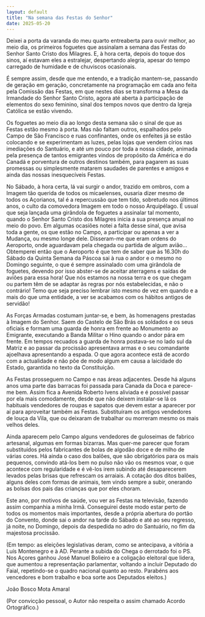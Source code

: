 ```yaml
---
layout: default
title: "Na semana das Festas do Senhor"
date: 2025-05-20
---
```


Deixei a porta da varanda do meu quarto entreaberta para ouvir melhor, ao meio dia, os primeiros foguetes que assinalam a semana das Festas do Senhor Santo Cristo dos Milagres. E, à hora certa, depois do toque dos sinos, aí estavam eles a estralejar, despertando alegria, apesar do tempo carregado de humidade e de chuviscos ocasionais.

É sempre assim, desde que me entendo, e a tradição mantem-se, passando de geração em geração, concretamente na programação em cada ano feita pela Comissão das Festas, em que nestes dias se transforma a Mesa da Irmandade do Senhor Santo Cristo, agora até aberta à participação de elementos do sexo feminino, sinal dos tempos novos que dentro da Igreja Católica se estão vivendo.

Os foguetes ao meio dia ao longo desta semana são o sinal de que as Festas estão mesmo à porta. Mas não faltam outros, espalhados pelo Campo de São Francisco e ruas confinantes, onde os enfeites já se estão colocando e se experimentam as luzes, pelas lojas que vendem círios nas imediações do Santuário, e até um pouco por toda a nossa cidade, animada pela presença de tantos emigrantes vindos de propósito da América e do Canadá e porventura de outros destinos também, para pagarem as suas promessas ou simplesmente matarem saudades de parentes e amigos e ainda das nossas inesquecíveis Festas.

No Sábado, à hora certa, lá vai surgir o andor, trazido em ombros, com a Imagem tão querida de todos os micaelenses, ousaria dizer mesmo de todos os Açorianos, tal é a repercussão que tem tido, sobretudo nos últimos anos, o culto da comovedora Imagem em todo o nosso Arquipélago. É usual que seja lançada uma girândola de foguetes a assinalar tal momento, quando o Senhor Santo Cristo dos Milagres inicia a sua presença anual no meio do povo. Em algumas ocasiões notei a falta desse sinal, que avisa toda a gente, os que estão no Campo, a participar ou apenas a ver a Mudança, ou mesmo longe dele. Disseram-me que eram ordens do Aeroporto, onde aguardavam pela chegada ou partida de algum avião... Obtemperei então que o Aeroporto é que tem de saber que às 16.30h do Sábado da Quinta Semana da Páscoa sai à rua o andor e o mesmo no Domingo seguinte, o que é sempre assinalado com uma girândola de foguetes, devendo por isso abster-se de aceitar aterragens e saídas de aviões para essa hora! Que nós estamos na nossa terra e os que chegam ou partem têm de se adaptar às regras por nós estabelecidas, e não o contrário! Temo que seja preciso lembrar isto mesmo de vez em quando e a mais do que uma entidade, a ver se acabamos com os hábitos antigos de servidão!

As Forças Armadas costumam juntar-se, e bem, às homenagens prestadas à Imagem do Senhor. Saem do Castelo de São Brás os soldados e os seus oficiais e formam uma guarda de honra em frente ao Monumento ao Emigrante, executando a Banda Militar o Hino quando o andor pára em frente. Em tempos recuados a guarda de honra postava-se no lado sul da Matriz e ao passar da procissão apresentava armas e o seu comandante ajoelhava apresentando a espada. O que agora acontece está de acordo com a actualidade e não põe de modo algum em causa a laicidade do Estado, garantida no texto da Constituição.

As Festas prosseguem no Campo e nas áreas adjacentes. Desde há alguns anos uma parte das barracas foi passada para Canada da Doca e parece-me bem. Assim fica a Avenida Roberto Ivens aliviada e é possível passar por ela mais comodamente, desde que não deixem instalar-se lá os habituais vendedores de roupas e sapatos que devem estar a aparecer por aí para aproveitar também as Festas. Substituíram os antigos vendedores de louça da Vila, que ou deixaram de trabalhar ou morreram mesmo os mais velhos deles.

Ainda aparecem pelo Campo alguns vendedores de guloseimas de fabrico artesanal, algumas em formas bizarras. Mas quer-me parecer que foram substituídos pelos fabricantes de bolas de algodão doce e de milho de várias cores. Há ainda o caso dos balões, que são obrigatórios para os mais pequenos, convindo atá-los bem no pulso não vão os mesmos voar, o que acontece com regularidade e é vê-los irem subindo até desaparecerem levados pelas brisas que refrescam os arraiais. A cotação dos ditos balões, alguns deles com formas de animais, tem vindo sempre a subir, onerando as bolsas dos pais das crianças que por eles choram.

Este ano, por motivos de saúde, vou ver as Festas na televisão, fazendo assim companhia a minha Irmã. Conseguirei deste modo estar perto de todos os momentos mais importantes, desde a própria abertura do portão do Convento, donde sai o andor na tarde do Sábado e até ao seu regresso, já noite, no Domingo, depois da despedida no adro do Santuário, no fim da majestosa procissão.

(Em tempo: as eleições legislativas deram, como se antecipava, a vitória a Luís Montenegro e à AD. Perante a subida do Chega o derrotado foi o PS. Nos Açores ganhou José Manuel Bolieiro e a coligação eleitoral que lidera, que aumentou a representação parlamentar, voltando a incluir Deputado do Faial, repetindo-se o quadro nacional quanto ao resto. Parabéns aos vencedores e bom trabalho e boa sorte aos Deputados eleitos.)

João Bosco Mota Amaral

(Por convicção pessoal, o Autor não respeita o assim chamado Acordo Ortográfico.)
